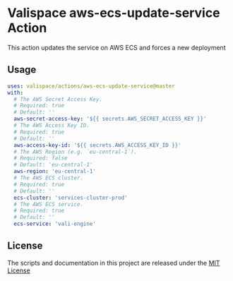 # Valispace aws-ecs-update-service Action

This action updates the service on AWS ECS and forces a new deployment

## Usage

<!-- start usage -->
```yaml
uses: valispace/actions/aws-ecs-update-service@master
with:
  # The AWS Secret Access Key.
  # Required: true
  # Default: ''
  aws-secret-access-key: '${{ secrets.AWS_SECRET_ACCESS_KEY }}'
  # The AWS Access Key ID.
  # Required: true
  # Default: ''
  aws-access-key-id: '${{ secrets.AWS_ACCESS_KEY_ID }}'
  # The AWS Region (e.g. `eu-central-1`).
  # Required: false
  # Default: 'eu-central-1'
  aws-region: 'eu-central-1'
  # The AWS ECS cluster.
  # Required: true
  # Default: ''
  ecs-cluster: 'services-cluster-prod'
  # The AWS ECS service.
  # Required: true
  # Default: ''
  ecs-service: 'vali-engine'
```
<!-- end usage -->

## License

The scripts and documentation in this project are released under the [MIT License](LICENSE)
